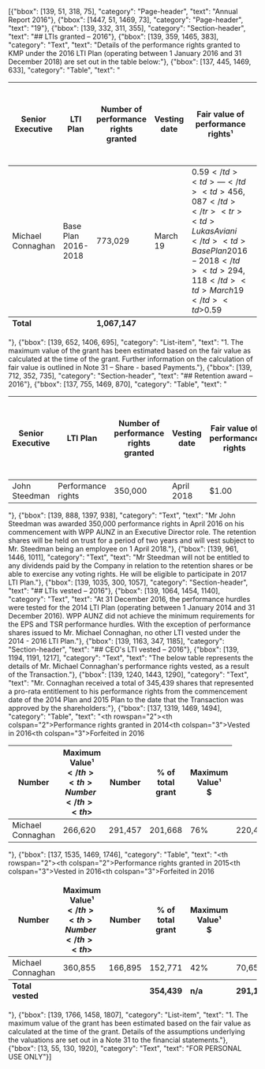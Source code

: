 [{"bbox": [139, 51, 318, 75], "category": "Page-header", "text": "Annual Report 2016"}, {"bbox": [1447, 51, 1469, 73], "category": "Page-header", "text": "19"}, {"bbox": [139, 332, 311, 355], "category": "Section-header", "text": "## LTIs granted – 2016"}, {"bbox": [139, 359, 1465, 383], "category": "Text", "text": "Details of the performance rights granted to KMP under the 2016 LTI Plan (operating between 1 January 2016 and 31 December 2018) are set out in the table below:"}, {"bbox": [137, 445, 1469, 633], "category": "Table", "text": "<table><thead><tr><th>Senior Executive</th><th>LTI Plan</th><th>Number of<br>performance rights<br>granted</th><th>Vesting date</th><th>Fair value of<br>performance<br>rights¹</th><th>Minimum<br>value of grant<br>$</th><th>Maximum<br>value of grant<br>$</th></tr></thead><tbody><tr><td>Michael Connaghan</td><td>Base Plan 2016-2018</td><td>773,029</td><td>March 19</td><td>$0.59</td><td>—</td><td>456,087</td></tr><tr><td>Lukas Aviani</td><td>Base Plan 2016-2018</td><td>294,118</td><td>March 19</td><td>$0.59</td><td>—</td><td>173,530</td></tr></tbody><tfoot><tr><td><strong>Total</strong></td><td></td><td><strong>1,067,147</strong></td><td></td><td></td><td><strong>—</strong></td><td><strong>629,617</strong></td></tr></tfoot></table>"}, {"bbox": [139, 652, 1406, 695], "category": "List-item", "text": "1. The maximum value of the grant has been estimated based on the fair value as calculated at the time of the grant. Further information on the calculation of fair value is outlined in Note 31 – Share - based Payments."}, {"bbox": [139, 712, 352, 735], "category": "Section-header", "text": "## Retention award – 2016"}, {"bbox": [137, 755, 1469, 870], "category": "Table", "text": "<table><thead><tr><th>Senior Executive</th><th>LTI Plan</th><th>Number of<br>performance rights<br>granted</th><th>Vesting<br>date</th><th>Fair value of<br>performance<br>rights</th><th>Minimum<br>value of grant<br>$</th><th>Maximum<br>value of grant<br>$</th></tr></thead><tbody><tr><td>John Steedman</td><td>Performance rights</td><td>350,000</td><td>April 2018</td><td>$1.00</td><td>—</td><td>350,000</td></tr></tbody></table>"}, {"bbox": [139, 888, 1397, 938], "category": "Text", "text": "Mr John Steedman was awarded 350,000 performance rights in April 2016 on his commencement with WPP AUNZ in an Executive Director role. The retention shares will be held on trust for a period of two years and will vest subject to Mr. Steedman being an employee on 1 April 2018."}, {"bbox": [139, 961, 1446, 1011], "category": "Text", "text": "Mr Steedman will not be entitled to any dividends paid by the Company in relation to the retention shares or be able to exercise any voting rights. He will be eligible to participate in 2017 LTI Plan."}, {"bbox": [139, 1035, 300, 1057], "category": "Section-header", "text": "## LTIs vested – 2016"}, {"bbox": [139, 1064, 1454, 1140], "category": "Text", "text": "At 31 December 2016, the performance hurdles were tested for the 2014 LTI Plan (operating between 1 January 2014 and 31 December 2016). WPP AUNZ did not achieve the minimum requirements for the EPS and TSR performance hurdles. With the exception of performance shares issued to Mr. Michael Connaghan, no other LTI vested under the 2014 - 2016 LTI Plan."}, {"bbox": [139, 1163, 347, 1185], "category": "Section-header", "text": "## CEO's LTI vested – 2016"}, {"bbox": [139, 1194, 1191, 1217], "category": "Text", "text": "The below table represents the details of Mr. Michael Connaghan's performance rights vested, as a result of the Transaction."}, {"bbox": [139, 1240, 1443, 1290], "category": "Text", "text": "Mr. Connaghan received a total of 345,439 shares that represented a pro-rata entitlement to his performance rights from the commencement date of the 2014 Plan and 2015 Plan to the date that the Transaction was approved by the shareholders:"}, {"bbox": [137, 1319, 1469, 1494], "category": "Table", "text": "<table><thead><tr><th rowspan=\"2\"></th><th colspan=\"2\">Performance rights granted in 2014</th><th colspan=\"3\">Vested in 2016</th><th colspan=\"3\">Forfeited in 2016</th></tr><tr><th>Number</th><th>Maximum Value¹<br>$</th><th>Number</th><th>% of<br>total grant</th><th>Maximum<br>Value¹<br>$</th><th>Number</th><th>% of<br>total grant</th><th>Maximum<br>Value¹<br>$</th></tr></thead><tbody><tr><td>Michael Connaghan</td><td>266,620</td><td>291,457</td><td>201,668</td><td>76%</td><td>220,454</td><td>64,952</td><td>24%</td><td>71,003</td></tr></tbody></table>"}, {"bbox": [137, 1535, 1469, 1746], "category": "Table", "text": "<table><thead><tr><th rowspan=\"2\"></th><th colspan=\"2\">Performance rights granted in 2015</th><th colspan=\"3\">Vested in 2016</th><th colspan=\"3\">Forfeited in 2016</th></tr><tr><th>Number</th><th>Maximum Value¹<br>$</th><th>Number</th><th>% of<br>total grant</th><th>Maximum<br>Value¹<br>$</th><th>Number</th><th>% of<br>total grant</th><th>Maximum<br>Value¹<br>$</th></tr></thead><tbody><tr><td>Michael Connaghan</td><td>360,855</td><td>166,895</td><td>152,771</td><td>42%</td><td>70,657</td><td>—</td><td>—</td><td>—</td></tr></tbody><tfoot><tr><td><strong>Total vested</strong></td><td></td><td></td><td><strong>354,439</strong></td><td><strong>n/a</strong></td><td><strong>291,111</strong></td><td><strong>—</strong></td><td><strong>—</strong></td><td><strong>—</strong></td></tr></tfoot></table>"}, {"bbox": [139, 1766, 1458, 1807], "category": "List-item", "text": "1. The maximum value of the grant has been estimated based on the fair value as calculated at the time of the grant. Details of the assumptions underlying the valuations are set out in a Note 31 to the financial statements."}, {"bbox": [13, 55, 130, 1920], "category": "Text", "text": "FOR PERSONAL USE ONLY"}]
